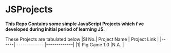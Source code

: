 # JSProjects
__This Repo Contains some simple JavaScript Projects which i've developed during initial period of learning JS__.

These Projects are tabulated below
|Sl No.| Project Name  | Project Link  |
|------| ------------- |-------------|
|1| Pig Game 1.0 |N.A.  |
